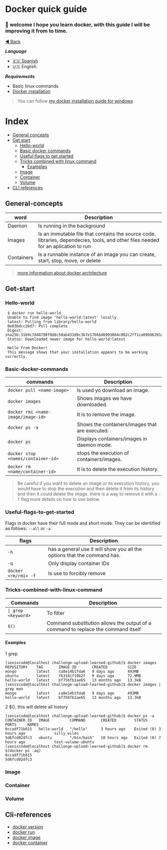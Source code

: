# Docker quick guide
### :wave: welcome I hope you learn docker, with this guide I will be improving it from to time.
[:arrow_backward: Back](../README.md)

***Language***
- [🇪🇸 Spanish](./README.es.md)
- 🇺🇸 English

***Requirements***
- Basic linux commands
- [Docker installation](https://docs.docker.com/get-docker/)

> You can follow [my docker installation guide for windows](./docker-installation-windows.md)
# Index
- [General concepts](##General-concepts)
- [Get start](##Get-start)
  - [Hello-world](###Hello-world)
  - [Basic docker commands](###Basic-docker-commands)
  - [Useful flags to get started](###Useful-flags-to-get-started)
  - [Tricks combined with linux command](###Tricks-combined-with-linux-command)
    - [Examples](###Examples)
  - [Image](###Image)
  - [Container](###Containers)
  - [Volume](###Volume)
- [CLI references](##Cli-references)

## General-concepts
| word | Description |
| --- | --- |
| Daemon | Is running in the background |
|Images | Is an immutable file that contains the source code, libraries, dependecies, tools, and other files needed for an aplication to run |
| Containers | Is a runnable instance of an image you can create, start, stop, move, or delete |

> [more information about docker architecture](https://docs.docker.com/get-started/overview/#docker-architecture)

## Get-start

### Hello-world
```
 $ docker run hello-world
 Unable to find image 'hello-world:latest' locally
 latest: Pulling from library/hello-world
 0e03bdcc26d7: Pull complete 
 Digest: sha256:31b9c7d48790f0d8c50ab433d9c3b7e17666d6993084c002c2ff1ca09b96391d
 Status: Downloaded newer image for hello-world:latest

 Hello from Docker!
 This message shows that your installation appears to be working correctly.
```
### Basic-docker-commands
| commands | Description |
| --- | --- |
|`docker pull <name-image>` | Is used yo download an image. |
|`docker images` | Shows images we have downloaded. |
|`docker rmi <name-image/image-id>` | It is to remove the image. |
|`docker ps -a`| Shows the containers/images that are executed. |
|`docker ps`| Displays containers/images in daemon mode. |
|`docker stop <names/container-id>` | stops the execution of containers/images. |
|`docker rm <name/container-id>`| It is to delete the execution history. |

> Be careful if you want to delete an image or its execution history, you would have to stop the execution and then delete it from its history and then it could delete the image. there is a way to remove it with a `-f` flag more details on how to use below.

### Useful-flags-to-get-started
Flags in docker have their full mode and short mode.
They can be identified as follows: `--all` or `-a`

| flags | Description |
| --- | --- |
|`-h` | has a general use it will show you all the options that the command has.|
|`-q` | Only display container IDs|
|`docker <rm/rmi> -f` | Is use to forcibly remove |

### Tricks-combined-with-linux-command

| Commands | Description |
| --- | --- |
|`\| grep <keyword>` | To filter|
|`$()` | Command substitution allows the output of a command to replace the command itself | 

#### Examples
1 grep
```
[senixcode@localhost challenge-upload-learned-github]$ docker images 
REPOSITORY    TAG       IMAGE ID       CREATED         SIZE
mongo         latest    ca8e14b1fda6   9 days ago      493MB
ubuntu        latest    f63181f19b2f   9 days ago      72.9MB
hello-world   latest    bf756fb1ae65   13 months ago   13.3kB
[senixcode@localhost challenge-upload-learned-github]$ docker images | grep mon
mongo         latest    ca8e14b1fda6   9 days ago      493MB
hello-world   latest    bf756fb1ae65   13 months ago   13.3kB
```
2 $(), this will delete all history
```
[senixcode@localhost challenge-upload-learned-github]$ docker ps -a
CONTAINER ID   IMAGE         COMMAND       CREATED        STATUS                   PORTS     NAMES
0ccadf71b815   hello-world   "/hello"      3 hours ago    Exited (0) 3 hours ago             silly_wiles
5d6fcd02dfc3   ubuntu        "/bin/bash"   10 hours ago   Exited (0) 7 hours ago             test-volume-ubuntu
[senixcode@localhost challenge-upload-learned-github]$ docker rm $(docker ps -aq)
0ccadf71b815
5d6fcd02dfc3
```
### Image
### Container
### Volume
## Cli-references
- [docker version](https://docs.docker.com/engine/reference/commandline/version/) 
- [docker run](https://docs.docker.com/engine/reference/commandline/run/) 
- [docker image](https://docs.docker.com/engine/reference/commandline/image/) 
- [docker container](https://docs.docker.com/engine/reference/commandline/container/) 

